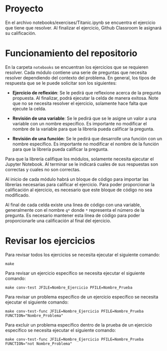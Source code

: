 # Proyecto
En el archivo notebooks/exercises/Titanic.ipynb se encuentra el ejercicio que tiene que resolver. Al finalizar el ejercicio, Github Classroom le asignará su calificación.

# Funcionamiento del repositorio
En la carpeta `notebooks` se encuentran los ejercicios que se requieren resolver. Cada módulo contiene una serie de preguntas que necesita resolver dependiendo del contexto del problema. En general, los tipos de respuesta que se le puede solicitar son los siguientes:

- **Ejercicio de reflexión**: Se le pedirá que reflexione acerca de la pregunta propuesta. Al finalizar, podrá ejecutar la celda de manera exitosa. Note que no se necesita resolver el ejercicio, solamente hace falta que ejecute la celda.

- **Revisión de una variable**: Se le pedirá que se le asigne un valor a una variable con un nombre específico. Es importante no modificar el nombre de la variable para que la librería pueda calificar la pregunta.

- **Revisión de una función**: Se le pedirá que desarrolle una función con un nombre específico. Es importante no modificar el nombre de la función para que la librería pueda calificar la pregunta.

Para que la librería califique los módulos, solamente necesita ejecutar el Jupyter Notebook. Al terminar se le indicará cuales de sus respuestas son correctas y cuales no son correctas.

Al inicio de cada módulo habrá un bloque de código para importar las librerías necesarias para calificar el ejercicio. Para poder proporcionar la calificación al ejercicio, es necesario que este bloque de código no sea modificado.

Al final de cada celda existe una linea de código con una variable, generalmente con el nombre `q*` donde `*` representa el número de la pregunta. Es necesario mantener esta línea de código para poder proporcionarle una calificación al final del ejercicio.

# Revisar los ejercicios

Para revisar todos los ejercicios se necesita ejecutar el siguiente comando:

```
make
```

Para revisar un ejercicio específico se necesita ejecutar el siguiente comando:

```
make conv-test JFILE=Nombre_Ejercicio PFILE=Nombre_Prueba
```

Para revisar un problema específico de un ejercicio específico se necesita ejecutar el siguiente comando:

```
make conv-test-func JFILE=Nombre_Ejercicio PFILE=Nombre_Prueba FUNCTION="Nombre_Problema"
```

Para excluir un problema específico dentro de la prueba de un ejercicio específico se necesita ejecutar el siguiente comando:

```
make conv-test-func JFILE=Nombre_Ejercicio PFILE=Nombre_Prueba FUNCTION="not Nombre_Problema"
```
